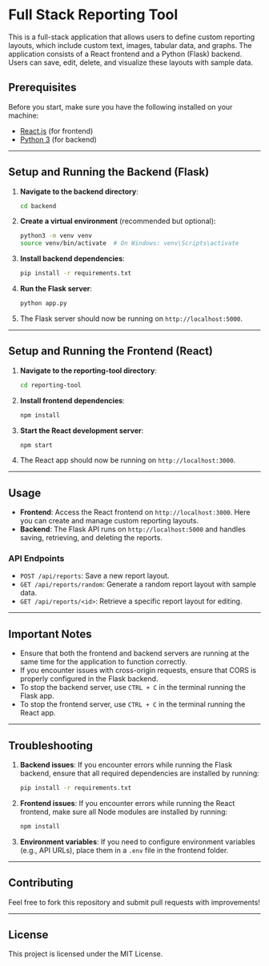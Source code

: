 # Full Stack Reporting Tool

This is a full-stack application that allows users to define custom reporting layouts, which include custom text, images, tabular data, and graphs. The application consists of a React frontend and a Python (Flask) backend. Users can save, edit, delete, and visualize these layouts with sample data.

## Prerequisites

Before you start, make sure you have the following installed on your machine:

- [React.js](https://nodejs.org/) (for frontend)
- [Python 3](https://www.python.org/) (for backend)

---

## Setup and Running the Backend (Flask)

1. **Navigate to the backend directory**:
    ```bash
    cd backend
    ```

2. **Create a virtual environment** (recommended but optional):
    ```bash
    python3 -m venv venv
    source venv/bin/activate  # On Windows: venv\Scripts\activate
    ```

3. **Install backend dependencies**:
    ```bash
    pip install -r requirements.txt
    ```

4. **Run the Flask server**:
    ```bash
    python app.py
    ```

5. The Flask server should now be running on `http://localhost:5000`.

---

## Setup and Running the Frontend (React)

1. **Navigate to the reporting-tool directory**:
    ```bash
    cd reporting-tool
    ```

2. **Install frontend dependencies**:
    ```bash
    npm install
    ```

3. **Start the React development server**:
    ```bash
    npm start
    ```

4. The React app should now be running on `http://localhost:3000`.

---

## Usage

- **Frontend**: Access the React frontend on `http://localhost:3000`. Here you can create and manage custom reporting layouts.
- **Backend**: The Flask API runs on `http://localhost:5000` and handles saving, retrieving, and deleting the reports.

### API Endpoints

- `POST /api/reports`: Save a new report layout.
- `GET /api/reports/random`: Generate a random report layout with sample data.
- `GET /api/reports/<id>`: Retrieve a specific report layout for editing.

---

## Important Notes

- Ensure that both the frontend and backend servers are running at the same time for the application to function correctly.
- If you encounter issues with cross-origin requests, ensure that CORS is properly configured in the Flask backend.
- To stop the backend server, use `CTRL + C` in the terminal running the Flask app.
- To stop the frontend server, use `CTRL + C` in the terminal running the React app.

---

## Troubleshooting

1. **Backend issues**: If you encounter errors while running the Flask backend, ensure that all required dependencies are installed by running:
    ```bash
    pip install -r requirements.txt
    ```

2. **Frontend issues**: If you encounter errors while running the React frontend, make sure all Node modules are installed by running:
    ```bash
    npm install
    ```

3. **Environment variables**: If you need to configure environment variables (e.g., API URLs), place them in a `.env` file in the frontend folder.

---

## Contributing

Feel free to fork this repository and submit pull requests with improvements!

---

## License

This project is licensed under the MIT License.
